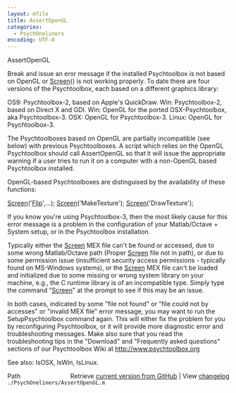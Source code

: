 ```yaml
---
layout: mfile
title: AssertOpenGL
categories:
  - PsychOneliners
encoding: UTF-8
---
```


AssertOpenGL

Break and issue an eror message if the installed Psychtoolbox is not
based on OpenGL or [Screen](/docs/Screen)() is not working properly.
To date there are four versions of the Psychtoolbox, each based on a
different graphics library:

 OS9: Psychtoolbox-2, based on Apple's QuickDraw.
 Win: Psychtoolbox-2, based on Direct X and GDI.
 Win: OpenGL for the ported OSX-Psychtoolbox, aka Psychtoolbox-3.
 OSX: OpenGL for Psychtoolbox-3.
 Linux: OpenGL for Psychtoolbox-3.

 The Psychtoolboxes based on OpenGL are partially incompatible (see below)
 with previous Psychtoolboxes.  A script which relies on the OpenGL
 Psychtoolbox should call AssertOpenGL so that it will issue the
 appropriate warning if a user tries to run it on a computer with a
 non-OpenGL based Psychtoolbox installed.

 OpenGL-based Psychtoolboxes are distinguised by the availability of these
 functions:

  [Screen](/docs/Screen)('[Flip](/docs/Flip)',...);
  [Screen](/docs/Screen)('MakeTexture');
  [Screen](/docs/Screen)('DrawTexture');


 If you know you're using Psychtoolbox-3, then the most likely cause for
 this error message is a problem in the configuration of your
 Matlab/Octave + System setup, or in the Psychtoolbox installation.

 Typically either the [Screen](/docs/Screen) MEX file can't be found or accessed, due to
 some wrong Matlab/Octave path (Proper [Screen](/docs/Screen) file not in path), or due
 to some permission issue (insufficient security access permissions -
 typically found on MS-Windows systems), or the [Screen](/docs/Screen) MEX file can't be
 loaded and initialized due to some missing or wrong system library on
 your machine, e.g., the C runtime library is of an incompatible type.
 Simply type the command "[Screen](/docs/Screen)" at the prompt to see if this may be an
 issue.

 In both cases, indicated by some "file not found" or "file could not by
 accesses" or "invalid MEX file" error message, you may want to run the
 SetupPsychtoolbox command again. This will either fix the problem for
 you by reconfiguring Psychtoolbox, or it will provide more diagnostic
 error and troubleshooting messages. Make also sure that you read the
 troubleshooting tips in the "Download" and "Frequently asked questions"
 sections of our Psychtoolbox Wiki at http://www.psychtoolbox.org

See also: IsOSX, IsWin, IsLinux.


<div class="code_header" style="text-align:right;">
  <span style="float:left;">Path&nbsp;&nbsp;</span> <span class="counter">Retrieve <a href=
  "https://raw.github.com/Psychtoolbox-3/Psychtoolbox-3/beta/./PsychOneliners/AssertOpenGL.m">current version from GitHub</a> | View <a href=
  "https://github.com/Psychtoolbox-3/Psychtoolbox-3/commits/beta/./PsychOneliners/AssertOpenGL.m">changelog</a></span>
</div>
<div class="code">
  <code>./PsychOneliners/AssertOpenGL.m</code>
</div>
